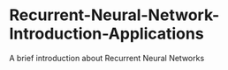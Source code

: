 # Recurrent-Neural-Network-Introduction-Applications
A brief introduction about Recurrent Neural Networks
